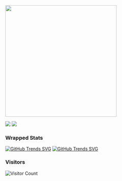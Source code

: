<a href="https://open.spotify.com/user/zg8yjipl47o7e0fxb3jm9ztnv">

<img align="center" width="350rem" src="https://novatorem-fawn-eta.vercel.app/api/spotify"/>

<a href="https://www.linkedin.com/in/marco-tulio-sm"><img src="https://img.shields.io/badge/-LinkedIn-%230077B5?style=for-the-badge&logo=linkedin&logoColor=white"></a>
<a href="https://open.spotify.com/user/zg8yjipl47o7e0fxb3jm9ztnv"><img src="https://img.shields.io/badge/Spotify-1ED760?&style=for-the-badge&logo=spotify&logoColor=white"></a>

### Wrapped Stats
 [![GitHub Trends SVG](https://api.githubtrends.io/user/svg/MnoZombie956/repos?time_range=one_year&include_private=False&loc_metric=changed&theme=dark)](https://githubtrends.io)
[![GitHub Trends SVG](https://api.githubtrends.io/user/svg/MnoZombie956/langs?time_range=one_year&include_privateFalse&loc_metric=changed&theme=dark)](https://githubtrends.io)
  
 ### Visitors
![Visitor Count](https://profile-counter.glitch.me/MnoZombie956/count.svg)

